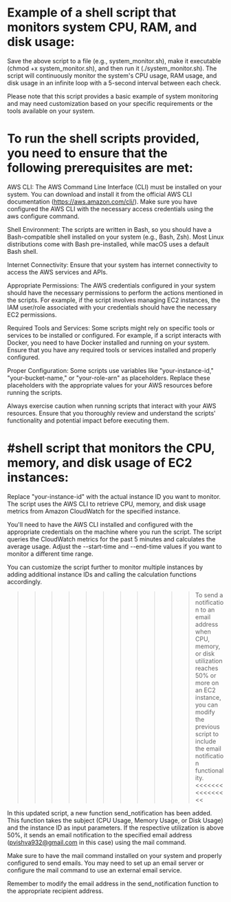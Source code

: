 # Example of a shell script that monitors system CPU, RAM, and disk usage:

Save the above script to a file (e.g., system_monitor.sh), make it executable (chmod +x system_monitor.sh), and then run it (./system_monitor.sh). The script will continuously monitor the system's CPU usage, RAM usage, and disk usage in an infinite loop with a 5-second interval between each check.

Please note that this script provides a basic example of system monitoring and may need customization based on your specific requirements or the tools available on your system.

To run the shell scripts provided, you need to ensure that the following prerequisites are met:
===============================================================================================

AWS CLI: The AWS Command Line Interface (CLI) must be installed on your system. You can download and install it from the official AWS CLI documentation (https://aws.amazon.com/cli/). Make sure you have configured the AWS CLI with the necessary access credentials using the aws configure command.

Shell Environment: The scripts are written in Bash, so you should have a Bash-compatible shell installed on your system (e.g., Bash, Zsh). Most Linux distributions come with Bash pre-installed, while macOS uses a default Bash shell.

Internet Connectivity: Ensure that your system has internet connectivity to access the AWS services and APIs.

Appropriate Permissions: The AWS credentials configured in your system should have the necessary permissions to perform the actions mentioned in the scripts. For example, if the script involves managing EC2 instances, the IAM user/role associated with your credentials should have the necessary EC2 permissions.

Required Tools and Services: Some scripts might rely on specific tools or services to be installed or configured. For example, if a script interacts with Docker, you need to have Docker installed and running on your system. Ensure that you have any required tools or services installed and properly configured.

Proper Configuration: Some scripts use variables like "your-instance-id," "your-bucket-name," or "your-role-arn" as placeholders. Replace these placeholders with the appropriate values for your AWS resources before running the scripts.

Always exercise caution when running scripts that interact with your AWS resources. Ensure that you thoroughly review and understand the scripts' functionality and potential impact before executing them.

#shell script that monitors the CPU, memory, and disk usage of EC2 instances:
=============================================================================

Replace "your-instance-id" with the actual instance ID you want to monitor. The script uses the AWS CLI to retrieve CPU, memory, and disk usage metrics from Amazon CloudWatch for the specified instance.

You'll need to have the AWS CLI installed and configured with the appropriate credentials on the machine where you run the script. The script queries the CloudWatch metrics for the past 5 minutes and calculates the average usage. Adjust the --start-time and --end-time values if you want to monitor a different time range.

You can customize the script further to monitor multiple instances by adding additional instance IDs and calling the calculation functions accordingly.

>>>>>>>>>>> To send a notification to an email address when CPU, memory, or disk utilization reaches 50% or more on an EC2 instance, you can modify the previous script to include the email notification functionality. <<<<<<<<<<<<<<<<

In this updated script, a new function send_notification has been added. This function takes the subject (CPU Usage, Memory Usage, or Disk Usage) and the instance ID as input parameters. If the respective utilization is above 50%, it sends an email notification to the specified email address (pvishva932@gmail.com in this case) using the mail command.

Make sure to have the mail command installed on your system and properly configured to send emails. You may need to set up an email server or configure the mail command to use an external email service.

Remember to modify the email address in the send_notification function to the appropriate recipient address.











